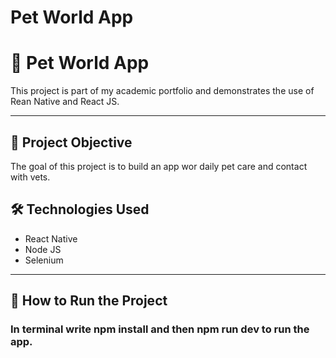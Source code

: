 # Pet World App

# 🧠 Pet World App

This project is part of my academic portfolio and demonstrates the use of Rean Native and React JS.

---

## 🎯 Project Objective

The goal of this project is to build an app wor daily pet care and contact with vets.

## 🛠️ Technologies Used

- React Native
- Node JS
- Selenium

---

## 🚀 How to Run the Project

### In terminal write npm install and then npm run dev to run the app.
